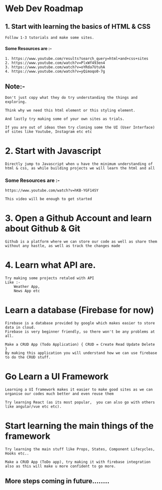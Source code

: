 
# Web Dev Roadmap

## 1. Start with learning the basics of HTML & CSS

    Follow 1-3 tutorials and make some sites.

#### Some Resources are :-

    1. https://www.youtube.com/results?search_query=html+and+css+sites
    2. https://www.youtube.com/watch?v=PlxWf493en4
    3. https://www.youtube.com/watch?v=oYRda7UtuhA
    4. https://www.youtube.com/watch?v=yQimoqo0-7g


## Note:- 
    Don't just copy what they do try understanding the things and exploring.

    Think why we need this html element or this styling element.

    And lastly try making some of your own sites as trials.
    
    If you are out of ideas then try cloning some the UI (User Interface) of sites like Youtube, Instagram etc etc


# 2. Start with Javascript
    Directly jump to Javascript when u have the minimum understanding of html & css, as while building projects we will learn the html and all

### Some Resources are :-
    https://www.youtube.com/watch?v=hKB-YGF14SY 
    
    This video will be enough to get started

# 3. Open a Github Account and learn about Github & Git
    Github is a platform where we can store our code as well as share them without any hastle, as well as track the changes made

# 4. Learn what API are.
    Try making some projects retaled with API
    Like :- 
        Weather App,
        News App etc

# Learn a database (Firebase for now)
    Firebase is a database provided by google which makes easier to store data in cloud.
    Firebase is very beginner friendly, so there won't be any problems at all.

    Make a CRUD App (Todo Application) { CRUD = Create Read Update Delete }
    By making this application you will understand how we can use firebase to do the CRUD stuff.

# Go Learn a UI Framework 
    Learning a UI framework makes it easier to make good sites as we can organise our codes much better and even reuse them

    Try learning React (as its most popular,  you can also go with others like angular/vue etc etc).

# Start learning the main things of the framework
    Try learning the main stuff like Props, States, Component Lifecycles, Hooks etc..

    Make a CRUD App (ToDo app), try making it with firebase integration also as this will make u more confident to go more.

## More steps coming in future........
